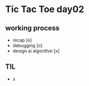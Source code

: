 # Tic Tac Toe day02
## working process
- recap [o]
- debugging [o]
- design ai algorithm [x]

## TIL
- x